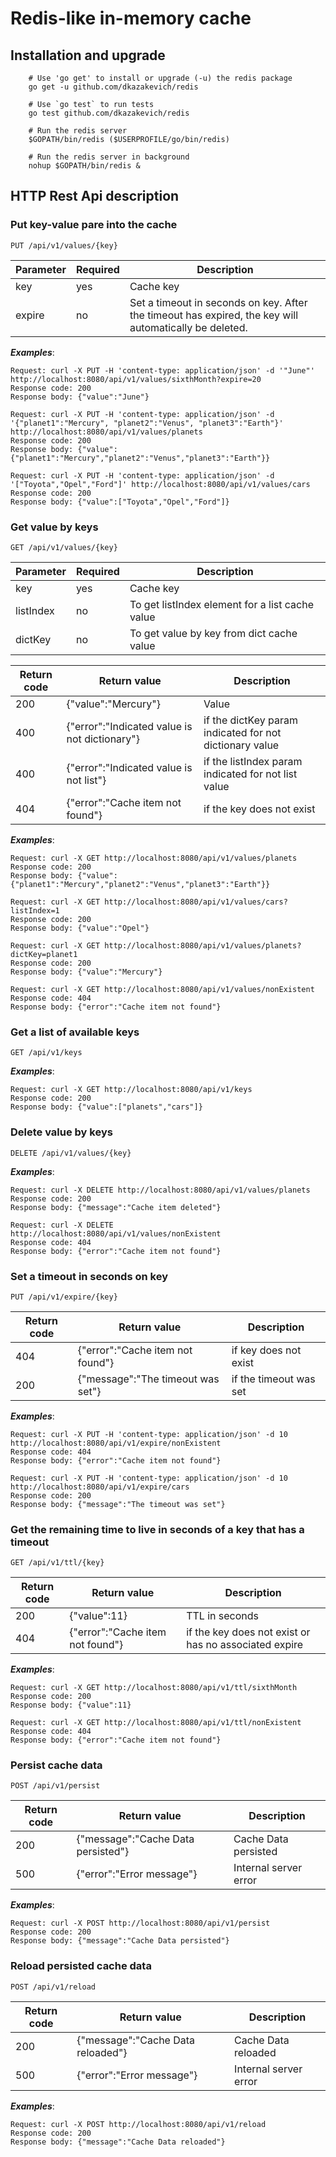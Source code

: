 # Redis-like in-memory cache

## Installation and upgrade

```
    # Use 'go get' to install or upgrade (-u) the redis package
    go get -u github.com/dkazakevich/redis
    
    # Use `go test` to run tests
    go test github.com/dkazakevich/redis
    
    # Run the redis server
    $GOPATH/bin/redis ($USERPROFILE/go/bin/redis)
    
    # Run the redis server in background
    nohup $GOPATH/bin/redis &
```

## HTTP Rest Api description

### Put key-value pare into the cache
```
PUT /api/v1/values/{key}
```
 Parameter | Required | Description
-----------|----------|------------------------------------------------------
 key       | yes      | Cache key
 expire    | no       | Set a timeout in seconds on key. After the timeout has expired, the key will automatically be deleted.
 
 _**Examples**_:
```
Request: curl -X PUT -H 'content-type: application/json' -d '"June"' http://localhost:8080/api/v1/values/sixthMonth?expire=20
Response code: 200
Response body: {"value":"June"}

Request: curl -X PUT -H 'content-type: application/json' -d '{"planet1":"Mercury", "planet2":"Venus", "planet3":"Earth"}' http://localhost:8080/api/v1/values/planets
Response code: 200
Response body: {"value":{"planet1":"Mercury","planet2":"Venus","planet3":"Earth"}}
            
Request: curl -X PUT -H 'content-type: application/json' -d '["Toyota","Opel","Ford"]' http://localhost:8080/api/v1/values/cars
Response code: 200
Response body: {"value":["Toyota","Opel","Ford"]}
```

### Get value by keys
```
GET /api/v1/values/{key}
```
 Parameter | Required | Description
-----------|----------|------------------------------------------------------
 key       | yes      | Cache key
 listIndex | no       | To get listIndex element for a list cache value
 dictKey   | no       | To get value by key from dict cache value
 
 Return code | Return value                                  | Description
-------------|-----------------------------------------------|---------------
 200         | {"value":"Mercury"}                           | Value
 400         | {"error":"Indicated value is not dictionary"} | if the dictKey param indicated for not dictionary value
 400         | {"error":"Indicated value is not list"}       | if the listIndex param indicated for not list value
 404         | {"error":"Cache item not found"}              | if the key does not exist
 
 _**Examples**_:
```
Request: curl -X GET http://localhost:8080/api/v1/values/planets
Response code: 200
Response body: {"value":{"planet1":"Mercury","planet2":"Venus","planet3":"Earth"}}

Request: curl -X GET http://localhost:8080/api/v1/values/cars?listIndex=1
Response code: 200
Response body: {"value":"Opel"}

Request: curl -X GET http://localhost:8080/api/v1/values/planets?dictKey=planet1
Response code: 200
Response body: {"value":"Mercury"}

Request: curl -X GET http://localhost:8080/api/v1/values/nonExistent
Response code: 404
Response body: {"error":"Cache item not found"}
```

### Get a list of available keys
```
GET /api/v1/keys
```

_**Examples**_:
```
Request: curl -X GET http://localhost:8080/api/v1/keys
Response code: 200
Response body: {"value":["planets","cars"]}
```

### Delete value by keys
```
DELETE /api/v1/values/{key}
```

 _**Examples**_:
```
Request: curl -X DELETE http://localhost:8080/api/v1/values/planets
Response code: 200
Response body: {"message":"Cache item deleted"}

Request: curl -X DELETE http://localhost:8080/api/v1/values/nonExistent
Response code: 404
Response body: {"error":"Cache item not found"}
```

### Set a timeout in seconds on key
```
PUT /api/v1/expire/{key}
```
 Return code | Return value                      | Description
-------------|-----------------------------------|------------------------------------------------------
 404         | {"error":"Cache item not found"}  | if key does not exist
 200         | {"message":"The timeout was set"} | if the timeout was set
 
 _**Examples**_:
```
Request: curl -X PUT -H 'content-type: application/json' -d 10 http://localhost:8080/api/v1/expire/nonExistent
Response code: 404
Response body: {"error":"Cache item not found"}

Request: curl -X PUT -H 'content-type: application/json' -d 10 http://localhost:8080/api/v1/expire/cars
Response code: 200
Response body: {"message":"The timeout was set"}
```

### Get the remaining time to live in seconds of a key that has a timeout
```
GET /api/v1/ttl/{key}
```

 Return code | Return value                      | Description
-------------|-----------------------------------|------------------
 200         | {"value":11}                      | TTL in seconds
 404         | {"error":"Cache item not found"}  | if the key does not exist or has no associated expire
   
 _**Examples**_:
```
Request: curl -X GET http://localhost:8080/api/v1/ttl/sixthMonth
Response code: 200
Response body: {"value":11}

Request: curl -X GET http://localhost:8080/api/v1/ttl/nonExistent
Response code: 404
Response body: {"error":"Cache item not found"}
```

### Persist cache data
```
POST /api/v1/persist
```

 Return code | Return value                      | Description
-------------|-----------------------------------|------------------
 200         | {"message":"Cache Data persisted"}| Cache Data persisted
 500         | {"error":"Error message"}         | Internal server error
 
 _**Examples**_:
```
Request: curl -X POST http://localhost:8080/api/v1/persist
Response code: 200
Response body: {"message":"Cache Data persisted"}
```

### Reload persisted cache data
```
POST /api/v1/reload
```

 Return code | Return value                      | Description
-------------|-----------------------------------|------------------
 200         | {"message":"Cache Data reloaded"} | Cache Data reloaded
 500         | {"error":"Error message"}         | Internal server error
 
 _**Examples**_:
```
Request: curl -X POST http://localhost:8080/api/v1/reload
Response code: 200
Response body: {"message":"Cache Data reloaded"}
```
